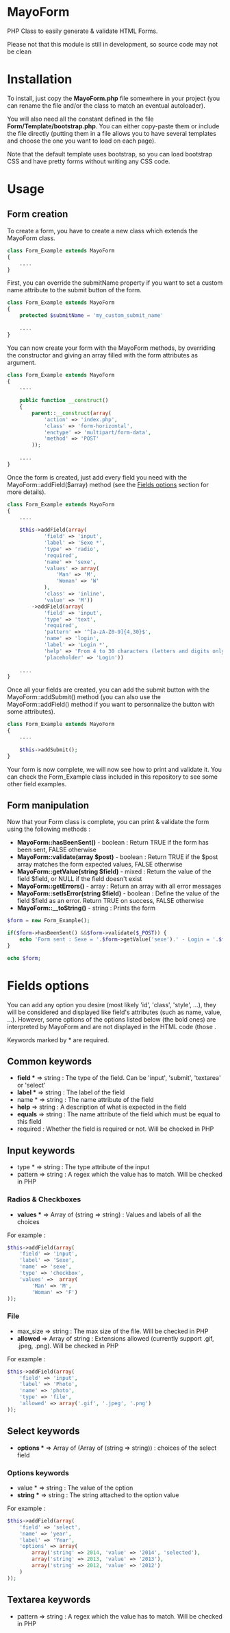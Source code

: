 MayoForm
========

PHP Class to easily generate &amp; validate HTML Forms.

Please not that this module is still in development, so source code may not be clean


<h1>Installation</h1>

To install, just copy the <strong>MayoForm.php</strong> file somewhere in your project (you can rename the file and/or the class to match
an eventual autoloader).

You will also need all the constant defined in the file <strong>Form/Template/bootstrap.php</strong>. You can either copy-paste them or
include the file directly (putting them in a file allows you to have several templates and choose the one you want to
load on each page).

Note that the default template uses bootstrap, so you can load bootstrap CSS and have pretty forms without writing any
CSS code.

<h1>Usage</h1>

<h2>Form creation</h2>

To create a form, you have to create a new class which extends the MayoForm class.

``` php
class Form_Example extends MayoForm
{
    ....
}
```

First, you can override the submitName property if you want to set a custom name attribute to the submit button of the form.

``` php
class Form_Example extends MayoForm
{
    protected $submitName = 'my_custom_submit_name'
    
    ....
}
```

You can now create your form with the MayoForm methods, by overriding the constructor and giving an array filled with the form attributes as argument.

``` php
class Form_Example extends MayoForm
{
    ....
    
    public function __construct()
    {
        parent::__construct(array(
            'action' => 'index.php',
            'class' => 'form-horizontal',
            'enctype' => 'multipart/form-data',
            'method' => 'POST'
        ));
    
    ....
}
```

Once the form is created, just add every field you need with the MayoForm::addField($array) method (see the <a href="#fields-options">Fields options</a> section for more details).

``` php
class Form_Example extends MayoForm
{
    ....
    
    $this->addField(array(
            'field' => 'input',
            'label' => 'Sexe *',
            'type' => 'radio',
            'required',
            'name' => 'sexe',
            'values' => array(
                'Man' => 'M',
                'Woman' => 'W'
            ),
            'class' => 'inline',
            'value' => 'M'))
        ->addField(array(
            'field' => 'input',
            'type' => 'text',
            'required',
            'pattern' => '^[a-zA-Z0-9]{4,30}$',
            'name' => 'login',
            'label' => 'Login *',
            'help' => 'From 4 to 30 characters (letters and digits only)',
            'placeholder' => 'Login'))
            
    ....
}
```

Once all your fields are created, you can add the submit button with the MayoForm::addSubmit() method (you can also use the MayoForm::addField() method if you want to personnalize the button with some attributes).

``` php
class Form_Example extends MayoForm
{
    ....
    
    $this->addSubmit();
}
```

Your form is now complete, we will now see how to print and validate it. You can check the Form_Example class included in this repository to see some other field examples.

<h2>Form manipulation</h2>

Now that your Form class is complete, you can print & validate the form using the following methods :

- <strong>MayoForm::hasBeenSent()</strong> - boolean : Return TRUE if the form has been sent, FALSE otherwise
- <strong>MayoForm::validate(array $post)</strong> - boolean : Return TRUE if the $post array matches the form expected values, FALSE otherwise
- <strong>MayoForm::getValue(string $field)</strong> - mixed : Return the value of the field $field, or NULL if the field doesn't exist
- <strong>MayoForm::getErrors()</strong> - array : Return an array with all error messages
- <strong>MayoForm::setIsError(string $field)</strong> - boolean : Define the value of the field $field as an error. Return TRUE on success, FALSE otherwise
- <strong>MayoForm::__toString()</strong> - string : Prints the form

``` php
$form = new Form_Example();

if($form->hasBeenSent() &&$form->validate($_POST)) {
    echo 'Form sent : Sexe = '.$form->getValue('sexe').' - Login = '.$form->getValue('login');
}

echo $form;
```

<h1>Fields options</h1>

You can add any option you desire (most likely 'id', 'class', 'style', ...), they will be considered and displayed like field's attributes (such as name, value, ...).
However, some options of the options listed below (the bold ones) are interpreted by MayoForm and are not displayed in the HTML code (those .

Keywords marked by * are required.

<h2>Common keywords</h2>

- <strong>field *</strong> => string : The type of the field. Can be 'input', 'submit', 'textarea' or 'select'
- <strong>label *</strong> => string : The label of the field
- name * => string : The name attribute of the field
- <strong>help</strong> => string : A description of what is expected in the field
- <strong>equals</strong> => string : The name attribute of the field which must be equal to this field
- required : Whether the field is required or not. Will be checked in PHP

<h2>Input keywords</h2>

- type * => string : The type attribute of the input
- pattern => string : A regex which the value has to match. Will be checked in PHP

<h3>Radios & Checkboxes</h3>

- <strong>values *</strong> => Array of (string => string) : Values and labels of all the choices

For example :
``` php
$this->addField(array(
    'field' => 'input',
    'label' => 'Sexe',
    'name' => 'sexe',
    'type' => 'checkbox',
    'values' =>  array(
        'Man' => 'M',
        'Woman' => 'F')
));
```

<h3>File</h3>

- max_size => string : The max size of the file. Will be checked in PHP
- <strong>allowed</strong> => Array of string : Extensions allowed (currently support .gif, .jpeg, .png). Will be checked in PHP

For example :
``` php
$this->addField(array(
    'field' => 'input',
    'label' => 'Photo',
    'name' => 'photo',
    'type' => 'file',
    'allowed' => array('.gif', '.jpeg', '.png')
));
```

<h2>Select keywords</h2>

- <strong>options *</strong> => Array of (Array of (string => string)) : choices of the select field

<h3>Options keywords</h3>

- value * => string : The value of the option
- <strong>string *</strong> => string : The string attached to the option value

For example :
``` php
$this->addField(array(
    'field' => 'select',
    'name' => 'year',
    'label' => 'Year',
    'options' => array(
        array('string' => 2014, 'value' => '2014', 'selected'),
        array('string' => 2013, 'value' => '2013'),
        array('string' => 2012, 'value' => '2012')
    )
));
```

<h2>Textarea keywords</h2>

- pattern => string : A regex which the value has to match. Will be checked in PHP
